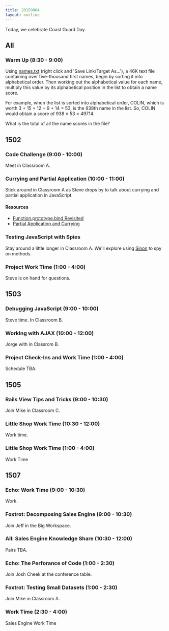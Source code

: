 ```yaml
---
title: 20150804
layout: outline
---
```


Today, we celebrate Coast Guard Day.

## All

### Warm Up (8:30 - 9:00)

Using [names.txt](https://projecteuler.net/project/resources/p022_names.txt) (right click and 'Save Link/Target As...'), a 46K text file containing over five-thousand first names, begin by sorting it into alphabetical order. Then working out the alphabetical value for each name, multiply this value by its alphabetical position in the list to obtain a name score.

For example, when the list is sorted into alphabetical order, COLIN, which is worth 3 + 15 + 12 + 9 + 14 = 53, is the 938th name in the list. So, COLIN would obtain a score of 938 × 53 = 49714.

What is the total of all the name scores in the file?

## 1502

### Code Challenge (9:00 - 10:00)

Meet in Classroom A.

### Currying and Partial Application (10:00 - 11:00)

Stick around in Classroom A as Steve drops by to talk about currying and partial application in JavaScript.

#### Resources

* [Function.prototype.bind Revisited](https://github.com/mdn/advanced-js-fundamentals-ck/blob/gh-pages/tutorials/02-functions/03-what-is-this.md#explicitly-setting-context-with-bind)
* [Partial Application and Currying](https://github.com/mdn/advanced-js-fundamentals-ck/blob/gh-pages/tutorials/02-functions/02-currying-and-partial-application.md)

### Testing JavaScript with Spies

Stay around a little longer in Classroom A. We'll explore using [Sinon](http://sinonjs.org) to spy on methods.

### Project Work Time (1:00 - 4:00)

Steve is on hand for questions.

## 1503

### Debugging JavaScript (9:00 - 10:00)

Steve time. In Classroom B.

### Working with AJAX (10:00 - 12:00)

Jorge with in Classrom B.

### Project Check-Ins and Work Time (1:00 - 4:00)

Schedule TBA.


## 1505

### Rails View Tips and Tricks (9:00 - 10:30)

Join Mike in Classroom C.

### Little Shop Work Time (10:30 - 12:00)

Work time.

### Little Shop Work Time (1:00 - 4:00)

Work Time


## 1507

### Echo: Work Time (9:00 - 10:30)

Work.

### Foxtrot: Decomposing Sales Engine (9:00 - 10:30)

Join Jeff in the Big Workspace.

### All: Sales Engine Knowledge Share (10:30 - 12:00)

Pairs TBA.

### Echo: The Perforance of Code (1:00 - 2:30)

Join Josh Cheek at the conference table.

### Foxtrot: Testing Small Datasets (1:00 - 2:30)

Join Mike in Classroom A.

### Work Time (2:30 - 4:00)

Sales Engine Work Time


